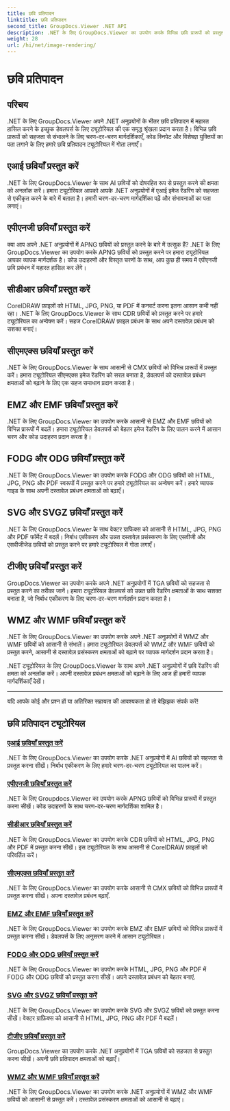 ```yaml
---
title: छवि प्रतिपादन
linktitle: छवि प्रतिपादन
second_title: GroupDocs.Viewer .NET API
description: .NET के लिए GroupDocs.Viewer का उपयोग करके विभिन्न छवि प्रारूपों को प्रस्तुत करने पर व्यापक ट्यूटोरियल खोजें। AI से WMF तक, सहज एकीकरण और कोडिंग उदाहरण सीखें।
weight: 28
url: /hi/net/image-rendering/
---
```


# छवि प्रतिपादन


## परिचय

.NET के लिए GroupDocs.Viewer अपने .NET अनुप्रयोगों के भीतर छवि प्रतिपादन में महारत हासिल करने के इच्छुक डेवलपर्स के लिए ट्यूटोरियल की एक समृद्ध श्रृंखला प्रदान करता है। विभिन्न छवि प्रारूपों को सहजता से संभालने के लिए चरण-दर-चरण मार्गदर्शिकाएँ, कोड स्निपेट और विशेषज्ञ युक्तियों का पता लगाने के लिए हमारे छवि प्रतिपादन ट्यूटोरियल में गोता लगाएँ।

## एआई छवियाँ प्रस्तुत करें
.NET के लिए GroupDocs.Viewer के साथ AI छवियों को दोषरहित रूप से प्रस्तुत करने की क्षमता को अनलॉक करें। हमारा ट्यूटोरियल आपको आपके .NET अनुप्रयोगों में एआई इमेज रेंडरिंग को सहजता से एकीकृत करने के बारे में बताता है। हमारी चरण-दर-चरण मार्गदर्शिका पढ़ें और संभावनाओं का पता लगाएं।

## एपीएनजी छवियाँ प्रस्तुत करें
क्या आप अपने .NET अनुप्रयोगों में APNG छवियों को प्रस्तुत करने के बारे में उत्सुक हैं? .NET के लिए GroupDocs.Viewer का उपयोग करके APNG छवियों को प्रस्तुत करने पर हमारा ट्यूटोरियल आपका व्यापक मार्गदर्शक है। कोड उदाहरणों और विस्तृत चरणों के साथ, आप कुछ ही समय में एपीएनजी छवि प्रबंधन में महारत हासिल कर लेंगे।

## सीडीआर छवियाँ प्रस्तुत करें
CorelDRAW फ़ाइलों को HTML, JPG, PNG, या PDF में कनवर्ट करना इतना आसान कभी नहीं रहा। .NET के लिए GroupDocs.Viewer के साथ CDR छवियों को प्रस्तुत करने पर हमारे ट्यूटोरियल का अन्वेषण करें। सहज CorelDRAW फ़ाइल प्रबंधन के साथ अपने दस्तावेज़ प्रबंधन को सशक्त बनाएं।

## सीएमएक्स छवियाँ प्रस्तुत करें
.NET के लिए GroupDocs.Viewer के साथ आसानी से CMX छवियों को विभिन्न प्रारूपों में प्रस्तुत करें। हमारा ट्यूटोरियल सीएमएक्स इमेज रेंडरिंग को सरल बनाता है, डेवलपर्स को दस्तावेज़ प्रबंधन क्षमताओं को बढ़ाने के लिए एक सहज समाधान प्रदान करता है।

## EMZ और EMF छवियाँ प्रस्तुत करें
.NET के लिए GroupDocs.Viewer का उपयोग करके आसानी से EMZ और EMF छवियों को विभिन्न प्रारूपों में बदलें। हमारा ट्यूटोरियल डेवलपर्स को बेहतर इमेज रेंडरिंग के लिए पालन करने में आसान चरण और कोड उदाहरण प्रदान करता है।

## FODG और ODG छवियाँ प्रस्तुत करें
.NET के लिए GroupDocs.Viewer का उपयोग करके FODG और ODG छवियों को HTML, JPG, PNG और PDF स्वरूपों में प्रस्तुत करने पर हमारे ट्यूटोरियल का अन्वेषण करें। हमारे व्यापक गाइड के साथ अपनी दस्तावेज़ प्रबंधन क्षमताओं को बढ़ाएँ।

## SVG और SVGZ छवियाँ प्रस्तुत करें
.NET के लिए GroupDocs.Viewer के साथ वेक्टर ग्राफिक्स को आसानी से HTML, JPG, PNG और PDF फॉर्मेट में बदलें। निर्बाध एकीकरण और उन्नत दस्तावेज़ प्रसंस्करण के लिए एसवीजी और एसवीजीजेड छवियों को प्रस्तुत करने पर हमारे ट्यूटोरियल में गोता लगाएँ।

## टीजीए छवियाँ प्रस्तुत करें
GroupDocs.Viewer का उपयोग करके अपने .NET अनुप्रयोगों में TGA छवियों को सहजता से प्रस्तुत करने का तरीका जानें। हमारा ट्यूटोरियल डेवलपर्स को उन्नत छवि रेंडरिंग क्षमताओं के साथ सशक्त बनाता है, जो निर्बाध एकीकरण के लिए चरण-दर-चरण मार्गदर्शन प्रदान करता है।

## WMZ और WMF छवियाँ प्रस्तुत करें
.NET के लिए GroupDocs.Viewer का उपयोग करके अपने .NET अनुप्रयोगों में WMZ और WMF छवियों को आसानी से संभालें। हमारा ट्यूटोरियल डेवलपर्स को WMZ और WMF छवियों को प्रस्तुत करने, आसानी से दस्तावेज़ प्रसंस्करण क्षमताओं को बढ़ाने पर व्यापक मार्गदर्शन प्रदान करता है।

.NET ट्यूटोरियल के लिए GroupDocs.Viewer के साथ अपने .NET अनुप्रयोगों में छवि रेंडरिंग की क्षमता को अनलॉक करें। अपनी दस्तावेज़ प्रबंधन क्षमताओं को बढ़ाने के लिए आज ही हमारी व्यापक मार्गदर्शिकाएँ देखें।

---

यदि आपके कोई और प्रश्न हों या अतिरिक्त सहायता की आवश्यकता हो तो बेझिझक संपर्क करें!
## छवि प्रतिपादन ट्यूटोरियल
### [एआई छवियाँ प्रस्तुत करें](./render-ai-images/)
.NET के लिए GroupDocs.Viewer का उपयोग करके .NET अनुप्रयोगों में AI छवियों को सहजता से प्रस्तुत करना सीखें। निर्बाध एकीकरण के लिए हमारे चरण-दर-चरण ट्यूटोरियल का पालन करें।
### [एपीएनजी छवियाँ प्रस्तुत करें](./render-apng-images/)
.NET के लिए Groupdocs.Viewer का उपयोग करके APNG छवियों को विभिन्न प्रारूपों में प्रस्तुत करना सीखें। कोड उदाहरणों के साथ चरण-दर-चरण मार्गदर्शिका शामिल है।
### [सीडीआर छवियाँ प्रस्तुत करें](./render-cdr-images/)
.NET के लिए GroupDocs.Viewer का उपयोग करके CDR छवियों को HTML, JPG, PNG और PDF में प्रस्तुत करना सीखें। इस ट्यूटोरियल के साथ आसानी से CorelDRAW फ़ाइलों को परिवर्तित करें।
### [सीएमएक्स छवियाँ प्रस्तुत करें](./render-cmx-images/)
.NET के लिए GroupDocs.Viewer का उपयोग करके आसानी से CMX छवियों को विभिन्न प्रारूपों में प्रस्तुत करना सीखें। अपना दस्तावेज़ प्रबंधन बढ़ाएँ.
### [EMZ और EMF छवियाँ प्रस्तुत करें](./render-emz-emf-images/)
.NET के लिए GroupDocs.Viewer का उपयोग करके EMZ और EMF छवियों को विभिन्न प्रारूपों में प्रस्तुत करना सीखें। डेवलपर्स के लिए अनुसरण करने में आसान ट्यूटोरियल।
### [FODG और ODG छवियाँ प्रस्तुत करें](./render-fodg-odg-images/)
.NET के लिए GroupDocs.Viewer का उपयोग करके HTML, JPG, PNG और PDF में FODG और ODG छवियों को प्रस्तुत करना सीखें। अपने दस्तावेज़ प्रबंधन को बेहतर बनाएं.
### [SVG और SVGZ छवियाँ प्रस्तुत करें](./render-svg-svgz-images/)
.NET के लिए GroupDocs.Viewer का उपयोग करके SVG और SVGZ छवियों को प्रस्तुत करना सीखें। वेक्टर ग्राफ़िक्स को आसानी से HTML, JPG, PNG और PDF में बदलें।
### [टीजीए छवियाँ प्रस्तुत करें](./render-tga-images/)
GroupDocs.Viewer का उपयोग करके .NET अनुप्रयोगों में TGA छवियों को सहजता से प्रस्तुत करना सीखें। अपनी छवि प्रतिपादन क्षमताओं को बढ़ाएँ।
### [WMZ और WMF छवियाँ प्रस्तुत करें](./render-wmz-wmf-images/)
.NET के लिए GroupDocs.Viewer का उपयोग करके .NET अनुप्रयोगों में WMZ और WMF छवियों को आसानी से प्रस्तुत करें। दस्तावेज़ प्रसंस्करण क्षमताओं को आसानी से बढ़ाएं।